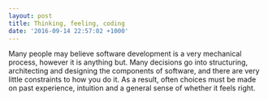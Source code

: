 ```yaml
---
layout: post
title: Thinking, feeling, coding
date: '2016-09-14 22:57:02 +1000'
---
```

Many people may believe software development is a very mechanical process, however it is anything but. 
Many decisions go into structuring, architecting and designing the components of software, and there are very little constraints to
how you do it. As a result, often choices must be made on past experience, intuition and a general sense of whether it feels right.
